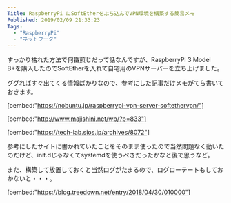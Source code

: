 ```yaml
---
Title: RaspberryPi にSoftEtherをぶち込んでVPN環境を構築する簡易メモ
Published: 2019/02/09 21:33:23
Tags:
  - "RaspberryPi"
  - "ネットワーク"
---
```

すっかり枯れた方法で何番煎じだって話なんですが、RaspberryPi 3 Model B+を購入したのでSoftEtherを入れて自宅用のVPNサーバーを立ち上げました。  



ググればすぐ出てくる情報ばかりなので、参考にした記事だけメモがてら書いておきます。  

<!-- more -->

[oembed:"https://nobuntu.jp/raspberrypi-vpn-server-softethervpn/"]

[oembed:"http://www.majishini.net/wp/?p=833"]

[oembed:"https://tech-lab.sios.jp/archives/8072"]


参考にしたサイトに書かれていたことをそのまま使ったので当然問題なく動いたのだけど、init.dじゃなくてsystemdを使うべきだったかなと後で思うなど。  



また、構築して放置しておくと当然ログがたまるので、ログローテートもしておかないと・・・。  

[oembed:"https://blog.treedown.net/entry/2018/04/30/010000"]

